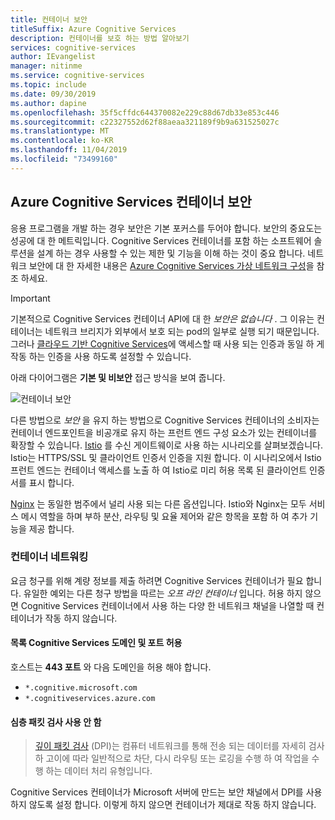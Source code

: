 ```yaml
---
title: 컨테이너 보안
titleSuffix: Azure Cognitive Services
description: 컨테이너를 보호 하는 방법 알아보기
services: cognitive-services
author: IEvangelist
manager: nitinme
ms.service: cognitive-services
ms.topic: include
ms.date: 09/30/2019
ms.author: dapine
ms.openlocfilehash: 35f5cffdc644370082e229c88d67db33e853c446
ms.sourcegitcommit: c22327552d62f88aeaa321189f9b9a631525027c
ms.translationtype: MT
ms.contentlocale: ko-KR
ms.lasthandoff: 11/04/2019
ms.locfileid: "73499160"
---
```

## <a name="azure-cognitive-services-container-security"></a>Azure Cognitive Services 컨테이너 보안

응용 프로그램을 개발 하는 경우 보안은 기본 포커스를 두어야 합니다. 보안의 중요도는 성공에 대 한 메트릭입니다. Cognitive Services 컨테이너를 포함 하는 소프트웨어 솔루션을 설계 하는 경우 사용할 수 있는 제한 및 기능을 이해 하는 것이 중요 합니다. 네트워크 보안에 대 한 자세한 내용은 [Azure Cognitive Services 가상 네트워크 구성][az-security]을 참조 하세요.

> [!IMPORTANT]
> 기본적으로 Cognitive Services 컨테이너 API에 대 한 *보안은 없습니다* . 그 이유는 컨테이너는 네트워크 브리지가 외부에서 보호 되는 pod의 일부로 실행 되기 때문입니다. 그러나 [클라우드 기반 Cognitive Services][request-authentication]에 액세스할 때 사용 되는 인증과 동일 하 게 작동 하는 인증을 사용 하도록 설정할 수 있습니다.

아래 다이어그램은 **기본 및 비보안** 접근 방식을 보여 줍니다.

![컨테이너 보안](../media/container-security.svg)

다른 방법으로 *보안* 을 유지 하는 방법으로 Cognitive Services 컨테이너의 소비자는 컨테이너 엔드포인트을 비공개로 유지 하는 프런트 엔드 구성 요소가 있는 컨테이너를 확장할 수 있습니다. [Istio][istio] 를 수신 게이트웨이로 사용 하는 시나리오를 살펴보겠습니다. Istio는 HTTPS/SSL 및 클라이언트 인증서 인증을 지원 합니다. 이 시나리오에서 Istio 프런트 엔드는 컨테이너 액세스를 노출 하 여 Istio로 미리 허용 목록 된 클라이언트 인증서를 표시 합니다.

[Nginx][nginx] 는 동일한 범주에서 널리 사용 되는 다른 옵션입니다. Istio와 Nginx는 모두 서비스 메시 역할을 하며 부하 분산, 라우팅 및 요율 제어와 같은 항목을 포함 하 여 추가 기능을 제공 합니다.

### <a name="container-networking"></a>컨테이너 네트워킹

요금 청구를 위해 계량 정보를 제출 하려면 Cognitive Services 컨테이너가 필요 합니다. 유일한 예외는 다른 청구 방법을 따르는 *오프 라인 컨테이너* 입니다. 허용 하지 않으면 Cognitive Services 컨테이너에서 사용 하는 다양 한 네트워크 채널을 나열할 때 컨테이너가 작동 하지 않습니다.

#### <a name="allow-list-cognitive-services-domains-and-ports"></a>목록 Cognitive Services 도메인 및 포트 허용

호스트는 **443 포트** 와 다음 도메인을 허용 해야 합니다.

* `*.cognitive.microsoft.com`
* `*.cognitiveservices.azure.com`

#### <a name="disable-deep-packet-inspection"></a>심층 패킷 검사 사용 안 함

> [깊이 패킷 검사](https://en.wikipedia.org/wiki/Deep_packet_inspection) (DPI)는 컴퓨터 네트워크를 통해 전송 되는 데이터를 자세히 검사 하 고이에 따라 일반적으로 차단, 다시 라우팅 또는 로깅을 수행 하 여 작업을 수행 하는 데이터 처리 유형입니다.

Cognitive Services 컨테이너가 Microsoft 서버에 만드는 보안 채널에서 DPI를 사용 하지 않도록 설정 합니다. 이렇게 하지 않으면 컨테이너가 제대로 작동 하지 않습니다.

[istio]: https://istio.io/
[nginx]: https://www.nginx.com
[request-authentication]: ../../authentication.md
[az-security]: ../../cognitive-services-virtual-networks.md
